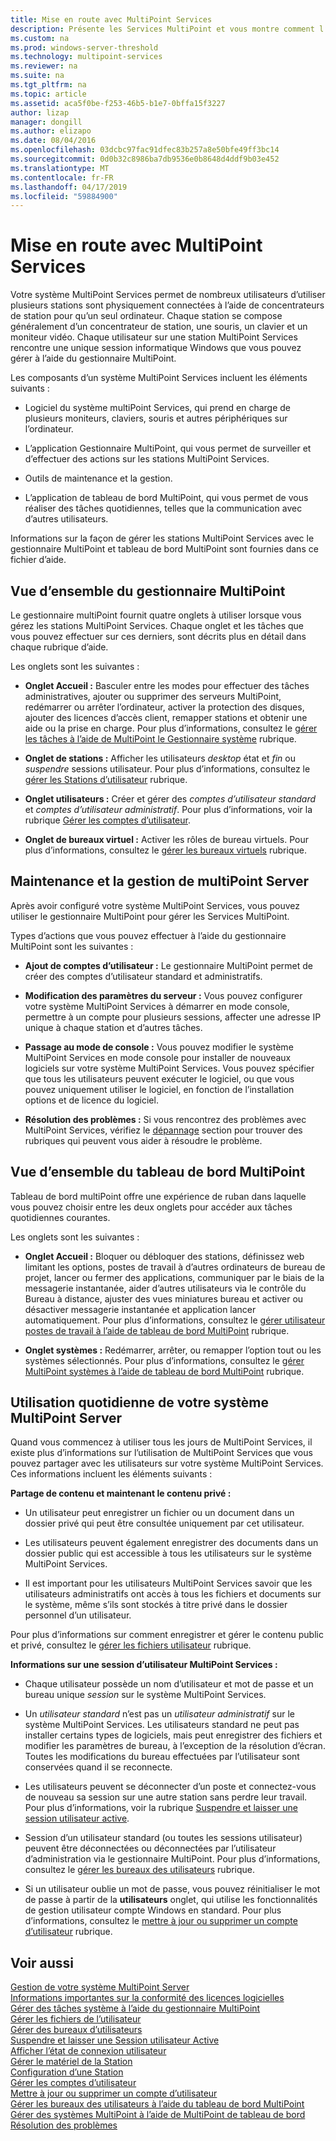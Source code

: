 ```yaml
---
title: Mise en route avec MultiPoint Services
description: Présente les Services MultiPoint et vous montre comment l’utiliser.
ms.custom: na
ms.prod: windows-server-threshold
ms.technology: multipoint-services
ms.reviewer: na
ms.suite: na
ms.tgt_pltfrm: na
ms.topic: article
ms.assetid: aca5f0be-f253-46b5-b1e7-0bffa15f3227
author: lizap
manager: dongill
ms.author: elizapo
ms.date: 08/04/2016
ms.openlocfilehash: 03dcbc97fac91dfec83b257a8e50bfe49ff3bc14
ms.sourcegitcommit: 0d0b32c8986ba7db9536e0b8648d4ddf9b03e452
ms.translationtype: MT
ms.contentlocale: fr-FR
ms.lasthandoff: 04/17/2019
ms.locfileid: "59884900"
---
```

# <a name="getting-started-with-multipoint-services"></a>Mise en route avec MultiPoint Services
Votre système MultiPoint Services permet de nombreux utilisateurs d’utiliser plusieurs stations sont physiquement connectées à l’aide de concentrateurs de station pour qu’un seul ordinateur. Chaque station se compose généralement d’un concentrateur de station, une souris, un clavier et un moniteur vidéo. Chaque utilisateur sur une station MultiPoint Services rencontre une unique session informatique Windows que vous pouvez gérer à l’aide du gestionnaire MultiPoint.  
  
Les composants d’un système MultiPoint Services incluent les éléments suivants :  
  
-   Logiciel du système multiPoint Services, qui prend en charge de plusieurs moniteurs, claviers, souris et autres périphériques sur l’ordinateur.  
  
-   L’application Gestionnaire MultiPoint, qui vous permet de surveiller et d’effectuer des actions sur les stations MultiPoint Services.  
  
-   Outils de maintenance et la gestion.  
  
-   L’application de tableau de bord MultiPoint, qui vous permet de vous réaliser des tâches quotidiennes, telles que la communication avec d’autres utilisateurs.  
  
Informations sur la façon de gérer les stations MultiPoint Services avec le gestionnaire MultiPoint et tableau de bord MultiPoint sont fournies dans ce fichier d’aide.  
  
## <a name="overview-of-multipoint-manager"></a>Vue d’ensemble du gestionnaire MultiPoint  
Le gestionnaire multiPoint fournit quatre onglets à utiliser lorsque vous gérez les stations MultiPoint Services. Chaque onglet et les tâches que vous pouvez effectuer sur ces derniers, sont décrits plus en détail dans chaque rubrique d’aide.  
  
Les onglets sont les suivantes :  
  
-   **Onglet Accueil :** Basculer entre les modes pour effectuer des tâches administratives, ajouter ou supprimer des serveurs MultiPoint, redémarrer ou arrêter l’ordinateur, activer la protection des disques, ajouter des licences d’accès client, remapper stations et obtenir une aide ou la prise en charge. Pour plus d’informations, consultez le [gérer les tâches à l’aide de MultiPoint le Gestionnaire système](Manage-System-Tasks-Using-MultiPoint-Manager.md) rubrique.  
  
-   **Onglet de stations :** Afficher les utilisateurs *desktop* état et *fin* ou *suspendre* sessions utilisateur. Pour plus d’informations, consultez le [gérer les Stations d’utilisateur](Manage-User-Stations.md) rubrique.  
  
-   **Onglet utilisateurs :** Créer et gérer des *comptes d’utilisateur standard* et *comptes d’utilisateur administratif*. Pour plus d’informations, voir la rubrique [Gérer les comptes d’utilisateur](Manage-User-Accounts.md).  
  
-   **Onglet de bureaux virtuel :** Activer les rôles de bureau virtuels. Pour plus d’informations, consultez le [gérer les bureaux virtuels](Manage-Virtual-Desktops.md) rubrique.  
  
## <a name="multipoint-server-management-and-maintenance"></a>Maintenance et la gestion de multiPoint Server  
Après avoir configuré votre système MultiPoint Services, vous pouvez utiliser le gestionnaire MultiPoint pour gérer les Services MultiPoint.  
  
Types d’actions que vous pouvez effectuer à l’aide du gestionnaire MultiPoint sont les suivantes :  
  
-   **Ajout de comptes d’utilisateur :** Le gestionnaire MultiPoint permet de créer des comptes d’utilisateur standard et administratifs.  
  
-   **Modification des paramètres du serveur :** Vous pouvez configurer votre système MultiPoint Services à démarrer en mode console, permettre à un compte pour plusieurs sessions, affecter une adresse IP unique à chaque station et d’autres tâches.  
  
-   **Passage au mode de console :** Vous pouvez modifier le système MultiPoint Services en mode console pour installer de nouveaux logiciels sur votre système MultiPoint Services. Vous pouvez spécifier que tous les utilisateurs peuvent exécuter le logiciel, ou que vous pouvez uniquement utiliser le logiciel, en fonction de l’installation options et de licence du logiciel.  
  
-   **Résolution des problèmes :** Si vous rencontrez des problèmes avec MultiPoint Services, vérifiez le [dépannage](Troubleshooting.md) section pour trouver des rubriques qui peuvent vous aider à résoudre le problème.  
  
## <a name="overview-of-multipoint-dashboard"></a>Vue d’ensemble du tableau de bord MultiPoint  
Tableau de bord multiPoint offre une expérience de ruban dans laquelle vous pouvez choisir entre les deux onglets pour accéder aux tâches quotidiennes courantes.  
  
Les onglets sont les suivantes :  
  
-   **Onglet Accueil :** Bloquer ou débloquer des stations, définissez web limitant les options, postes de travail à d’autres ordinateurs de bureau de projet, lancer ou fermer des applications, communiquer par le biais de la messagerie instantanée, aider d’autres utilisateurs via le contrôle du Bureau à distance, ajuster des vues miniatures bureau et activer ou désactiver messagerie instantanée et application lancer automatiquement. Pour plus d’informations, consultez le [gérer utilisateur postes de travail à l’aide de tableau de bord MultiPoint](Manage-User-Desktops-Using-MultiPoint-Dashboard.md) rubrique.  
  
-   **Onglet systèmes :** Redémarrer, arrêter, ou remapper l’option tout ou les systèmes sélectionnés. Pour plus d’informations, consultez le [gérer MultiPoint systèmes à l’aide de tableau de bord MultiPoint](Manage-MultiPoint-Systems-Using-MultiPoint-Dashboard.md) rubrique.  
  
## <a name="daily-use-of-your-multipoint-server-system"></a>Utilisation quotidienne de votre système MultiPoint Server  
Quand vous commencez à utiliser tous les jours de MultiPoint Services, il existe plus d’informations sur l’utilisation de MultiPoint Services que vous pouvez partager avec les utilisateurs sur votre système MultiPoint Services. Ces informations incluent les éléments suivants :  
  
**Partage de contenu et maintenant le contenu privé :**  
  
-   Un utilisateur peut enregistrer un fichier ou un document dans un dossier privé qui peut être consultée uniquement par cet utilisateur.  
  
-   Les utilisateurs peuvent également enregistrer des documents dans un dossier public qui est accessible à tous les utilisateurs sur le système MultiPoint Services.  
  
-   Il est important pour les utilisateurs MultiPoint Services savoir que les utilisateurs administratifs ont accès à tous les fichiers et documents sur le système, même s’ils sont stockés à titre privé dans le dossier personnel d’un utilisateur.  
  
Pour plus d’informations sur comment enregistrer et gérer le contenu public et privé, consultez le [gérer les fichiers utilisateur](Manage-User-Files.md) rubrique.  
  
**Informations sur une session d’utilisateur MultiPoint Services :**  
  
-   Chaque utilisateur possède un nom d’utilisateur et mot de passe et un bureau unique *session* sur le système MultiPoint Services.  
  
-   Un *utilisateur standard* n’est pas un *utilisateur administratif* sur le système MultiPoint Services. Les utilisateurs standard ne peut pas installer certains types de logiciels, mais peut enregistrer des fichiers et modifier les paramètres de bureau, à l’exception de la résolution d’écran. Toutes les modifications du bureau effectuées par l’utilisateur sont conservées quand il se reconnecte.  
  
-   Les utilisateurs peuvent se déconnecter d’un poste et connectez-vous de nouveau sa session sur une autre station sans perdre leur travail. Pour plus d’informations, voir la rubrique [Suspendre et laisser une session utilisateur active](Suspend-and-Leave-User-Session-Active.md).  
  
-   Session d’un utilisateur standard (ou toutes les sessions utilisateur) peuvent être déconnectées ou déconnectées par l’utilisateur d’administration via le gestionnaire MultiPoint. Pour plus d’informations, consultez le [gérer les bureaux des utilisateurs](manage-user-desktops-using-multipoint-dashboard.md) rubrique.  
  
-   Si un utilisateur oublie un mot de passe, vous pouvez réinitialiser le mot de passe à partir de la **utilisateurs** onglet, qui utilise les fonctionnalités de gestion utilisateur compte Windows en standard. Pour plus d’informations, consultez le [mettre à jour ou supprimer un compte d’utilisateur](Update-or-Delete-a-User-Account.md) rubrique.  
  
## <a name="see-also"></a>Voir aussi  
[Gestion de votre système MultiPoint Server](managing-your-multipoint-services-system.md)  
[Informations importantes sur la conformité des licences logicielles](Important-Information-about-Software-License-Compliance.md)  
[Gérer des tâches système à l’aide du gestionnaire MultiPoint](Manage-System-Tasks-Using-MultiPoint-Manager.md)  
[Gérer les fichiers de l’utilisateur](Manage-User-Files.md)  
[Gérer des bureaux d’utilisateurs](manage-user-desktops-using-multipoint-dashboard.md)  
[Suspendre et laisser une Session utilisateur Active](Suspend-and-Leave-User-Session-Active.md)  
[Afficher l’état de connexion utilisateur](View-User-Connection-Status.md)  
[Gérer le matériel de la Station](Manage-Station-Hardware.md)  
[Configuration d’une Station](Set-Up-a-Station.md)  
[Gérer les comptes d’utilisateur](Manage-User-Accounts.md)  
[Mettre à jour ou supprimer un compte d’utilisateur](Update-or-Delete-a-User-Account.md)  
[Gérer les bureaux des utilisateurs à l’aide du tableau de bord MultiPoint](Manage-User-Desktops-Using-MultiPoint-Dashboard.md)  
[Gérer des systèmes MultiPoint à l’aide de MultiPoint de tableau de bord](Manage-MultiPoint-Systems-Using-MultiPoint-Dashboard.md)  
[Résolution des problèmes](Troubleshooting.md)    
  

